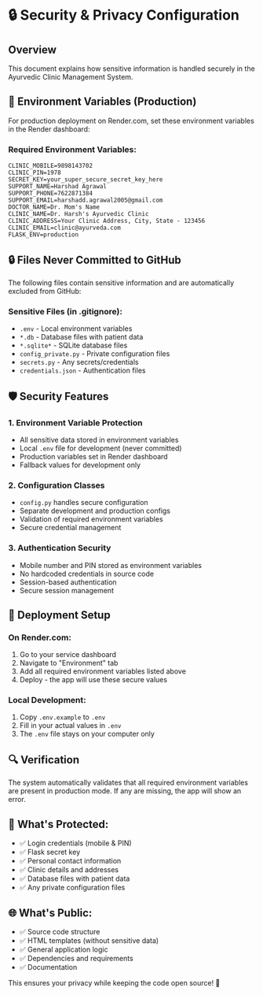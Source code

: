 # 🔒 Security & Privacy Configuration

## Overview
This document explains how sensitive information is handled securely in the Ayurvedic Clinic Management System.

## 🔐 Environment Variables (Production)

For production deployment on Render.com, set these environment variables in the Render dashboard:

### Required Environment Variables:
```
CLINIC_MOBILE=9898143702
CLINIC_PIN=1978
SECRET_KEY=your_super_secure_secret_key_here
SUPPORT_NAME=Harshad Agrawal
SUPPORT_PHONE=7622871384
SUPPORT_EMAIL=harshadd.agrawal2005@gmail.com
DOCTOR_NAME=Dr. Mom's Name
CLINIC_NAME=Dr. Harsh's Ayurvedic Clinic
CLINIC_ADDRESS=Your Clinic Address, City, State - 123456
CLINIC_EMAIL=clinic@ayurveda.com
FLASK_ENV=production
```

## 🔒 Files Never Committed to GitHub

The following files contain sensitive information and are automatically excluded from GitHub:

### Sensitive Files (in .gitignore):
- `.env` - Local environment variables
- `*.db` - Database files with patient data
- `*.sqlite*` - SQLite database files
- `config_private.py` - Private configuration files
- `secrets.py` - Any secrets/credentials
- `credentials.json` - Authentication files

## 🛡️ Security Features

### 1. Environment Variable Protection
- All sensitive data stored in environment variables
- Local `.env` file for development (never committed)
- Production variables set in Render dashboard
- Fallback values for development only

### 2. Configuration Classes
- `config.py` handles secure configuration
- Separate development and production configs
- Validation of required environment variables
- Secure credential management

### 3. Authentication Security
- Mobile number and PIN stored as environment variables
- No hardcoded credentials in source code
- Session-based authentication
- Secure session management

## 🚀 Deployment Setup

### On Render.com:
1. Go to your service dashboard
2. Navigate to "Environment" tab
3. Add all required environment variables listed above
4. Deploy - the app will use these secure values

### Local Development:
1. Copy `.env.example` to `.env`
2. Fill in your actual values in `.env`
3. The `.env` file stays on your computer only

## 🔍 Verification

The system automatically validates that all required environment variables are present in production mode. If any are missing, the app will show an error.

## 📱 What's Protected:

- ✅ Login credentials (mobile & PIN)
- ✅ Flask secret key
- ✅ Personal contact information
- ✅ Clinic details and addresses
- ✅ Database files with patient data
- ✅ Any private configuration files

## 🌐 What's Public:

- ✅ Source code structure
- ✅ HTML templates (without sensitive data)
- ✅ General application logic
- ✅ Dependencies and requirements
- ✅ Documentation

This ensures your privacy while keeping the code open source! 🎉